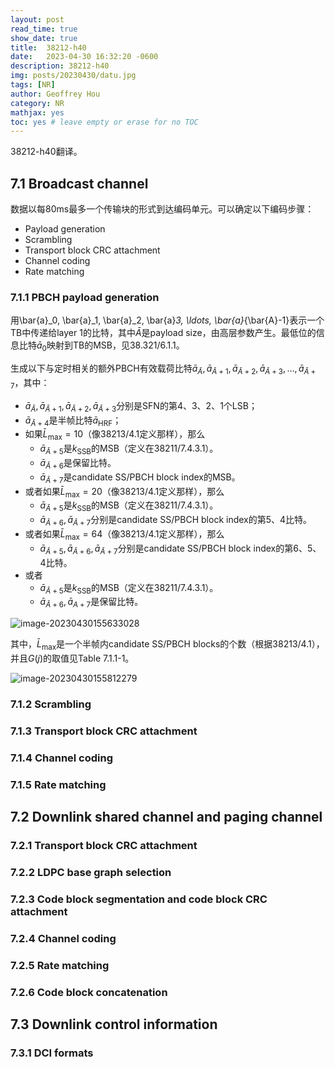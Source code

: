 ```yaml
---
layout: post
read_time: true
show_date: true
title:  38212-h40
date:   2023-04-30 16:32:20 -0600
description: 38212-h40
img: posts/20230430/datu.jpg 
tags: [NR]
author: Geoffrey Hou
category: NR
mathjax: yes
toc: yes # leave empty or erase for no TOC
---
```


<head>
    <script src="https://cdn.mathjax.org/mathjax/latest/MathJax.js?config=TeX-AMS-MML_HTMLorMML" type="text/javascript"></script>
    <script type="text/x-mathjax-config">
        MathJax.Hub.Config({
            tex2jax: {
            skipTags: ['script', 'noscript', 'style', 'textarea', 'pre'],
            inlineMath: [['$','$']]
            }
        });
    </script>
</head>
38212-h40翻译。

## 7.1 Broadcast channel

数据以每80ms最多一个传输块的形式到达编码单元。可以确定以下编码步骤：

- Payload generation
- Scrambling
- Transport block CRC attachment 
- Channel coding
- Rate matching

### 7.1.1 PBCH payload generation

用\bar{a}_0, \bar{a}_1, \bar{a}_2, \bar{a}_3, \ldots, \bar{a}_{\bar{A}-1}表示一个TB中传递给layer 1的比特，其中$\bar{A}$是payload size，由高层参数产生。最低位的信息比特$\bar{a}_0$映射到TB的MSB，见38.321/6.1.1。

生成以下与定时相关的额外PBCH有效载荷比特$\bar{a}_{\bar{A}}, \bar{a}_{\bar{A}+1}, \bar{a}_{\bar{A}+2}, \bar{a}_{\bar{A}+3}, \ldots, \bar{a}_{\bar{A}+7}$，其中：

- $\bar{a}_{\bar{A}}, \bar{a}_{\bar{A}+1}, \bar{a}_{\bar{A}+2}, \bar{a}_{\bar{A}+3}$分别是SFN的第4、3、2、1个LSB；
- $\bar{a}_{\bar{A}+4}$是半帧比特$\bar{a}_{\mathrm{HRF}}$；
- 如果$\bar{L}_{\max }=10$（像38213/4.1定义那样），那么
  - $\bar{a}_{\bar{A}+5}$是$k_{\mathrm{SSB}}$的MSB（定义在38211/7.4.3.1）。
  - $\bar{a}_{\bar{A}+6}$是保留比特。
  - $\bar{a}_{\bar{A}+7}$是candidate SS/PBCH block index的MSB。
- 或者如果$\bar{L}_{\max }=20$（像38213/4.1定义那样），那么
  - $\bar{a}_{\bar{A}+5}$是$k_{\mathrm{SSB}}$的MSB（定义在38211/7.4.3.1）。
  - $\bar{a}_{\bar{A}+6}, \bar{a}_{\bar{A}+7}$分别是candidate SS/PBCH block index的第5、4比特。
- 或者如果$\bar{L}_{\max }=64$（像38213/4.1定义那样），那么
  - $\bar{a}_{\bar{A}+5}, \bar{a}_{\bar{A}+6}, \bar{a}_{\bar{A}+7}$分别是candidate SS/PBCH block index的第6、5、4比特。
- 或者
  - $\bar{a}_{\bar{A}+5}$是$k_{\mathrm{SSB}}$的MSB（定义在38211/7.4.3.1）。
  - $\bar{a}_{\bar{A}+6}, \bar{a}_{A+7}$是保留比特。



![image-20230430155633028](https://user-images.githubusercontent.com/115327603/235342586-3d4faa81-a5c5-4b1a-92bc-b4a48a26c598.png)



其中，$\bar{L}_{\max }$是一个半帧内candidate SS/PBCH blocks的个数（根据38213/4.1），并且$G(j)$的取值见Table 7.1.1-1。

![image-20230430155812279](https://user-images.githubusercontent.com/115327603/235342591-aa04e7e5-a0bf-4a77-81dd-a5f394ecb493.png)



### 7.1.2 Scrambling



### 7.1.3 Transport block CRC attachment



### 7.1.4 Channel coding



### 7.1.5 Rate matching



## 7.2 Downlink shared channel and paging channel

### 7.2.1 Transport block CRC attachment



### 7.2.2 LDPC base graph selection



### 7.2.3 Code block segmentation and code block CRC attachment 



### 7.2.4 Channel coding



### 7.2.5 Rate matching



### 7.2.6 Code block concatenation



## 7.3 Downlink control information

### 7.3.1 DCI formats
